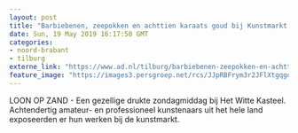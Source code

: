 ```yaml
---
layout: post
title: "Barbiebenen, zeepokken en achttien karaats goud bij Kunstmarkt Witte Kasteel in Loon op Zand"
date: Sun, 19 May 2019 16:17:50 GMT
categories: 
- noord-brabant 
- tilburg 
externe_link: "https://www.ad.nl/tilburg/barbiebenen-zeepokken-en-achttien-karaats-goud-bij-kunstmarkt-witte-kasteel-in-loon-op-zand~a413a302/"
feature_image: "https://images3.persgroep.net/rcs/JJpRBFrym3r2JFlXtgqgoOR9GRw/diocontent/148761502/_fitwidth/400/?appId=21791a8992982cd8da851550a453bd7f&quality=0.7"
---
```


LOON OP ZAND - Een gezellige drukte zondagmiddag bij Het Witte Kasteel. Achtendertig amateur- en professioneel kunstenaars uit het hele land exposeerden er hun werken bij de kunstmarkt.
